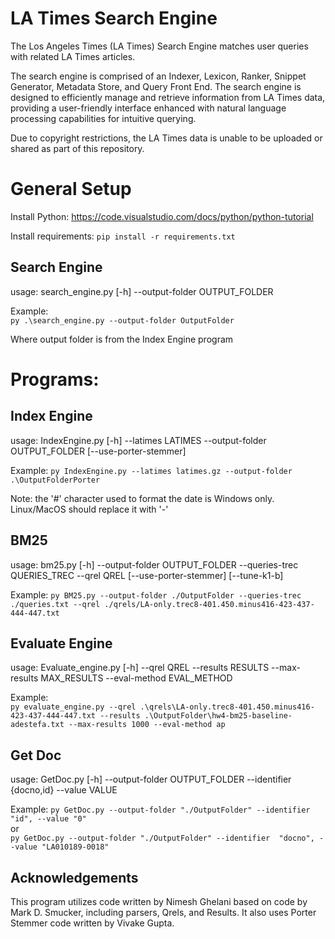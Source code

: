 # LA Times Search Engine

The Los Angeles Times (LA Times) Search Engine matches user queries with related LA Times articles.

The search engine is comprised of an Indexer, Lexicon, Ranker, Snippet Generator, Metadata Store, and Query Front End. The search engine is designed to efficiently manage and retrieve information from LA Times data, providing a user-friendly interface enhanced with natural language processing capabilities for intuitive querying.

Due to copyright restrictions, the LA Times data is unable to be uploaded or shared as part of this repository.

# General Setup

Install Python: https://code.visualstudio.com/docs/python/python-tutorial

Install requirements: `pip install -r requirements.txt`

## Search Engine
usage: search_engine.py [-h] --output-folder OUTPUT_FOLDER

Example:  
`py .\search_engine.py --output-folder OutputFolder`

Where output folder is from the Index Engine program

# Programs:

## Index Engine

usage: IndexEngine.py [-h] --latimes LATIMES --output-folder OUTPUT_FOLDER [--use-porter-stemmer]

Example:
```py IndexEngine.py --latimes latimes.gz --output-folder .\OutputFolderPorter```

Note: the '#' character used to format the date is Windows only. Linux/MacOS should replace it with '-'

## BM25

usage: bm25.py [-h] --output-folder OUTPUT_FOLDER --queries-trec QUERIES_TREC --qrel QREL [--use-porter-stemmer] [--tune-k1-b]

Example:
```py BM25.py --output-folder ./OutputFolder --queries-trec ./queries.txt --qrel ./qrels/LA-only.trec8-401.450.minus416-423-437-444-447.txt```


## Evaluate Engine

usage: Evaluate_engine.py [-h] --qrel QREL --results RESULTS --max-results MAX_RESULTS --eval-method EVAL_METHOD

Example:  
```py evaluate_engine.py --qrel .\qrels\LA-only.trec8-401.450.minus416-423-437-444-447.txt --results .\OutputFolder\hw4-bm25-baseline-adestefa.txt --max-results 1000 --eval-method ap```

## Get Doc

usage: GetDoc.py [-h] --output-folder OUTPUT_FOLDER --identifier {docno,id} --value VALUE

Example:
`py GetDoc.py --output-folder "./OutputFolder" --identifier  "id", --value "0"`  
or  
`py GetDoc.py --output-folder "./OutputFolder" --identifier  "docno", --value "LA010189-0018"`

## Acknowledgements
This program utilizes code written by Nimesh Ghelani based on code by Mark D. Smucker, including parsers, Qrels, and Results. It also uses Porter Stemmer code written by Vivake Gupta.
